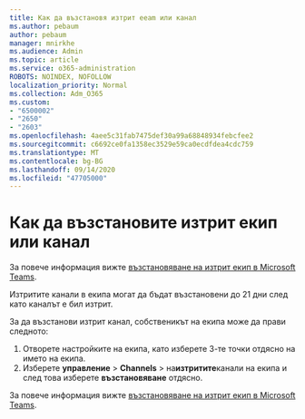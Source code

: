 ```yaml
---
title: Как да възстановя изтрит eeam или канал
ms.author: pebaum
author: pebaum
manager: mnirkhe
ms.audience: Admin
ms.topic: article
ms.service: o365-administration
ROBOTS: NOINDEX, NOFOLLOW
localization_priority: Normal
ms.collection: Adm_O365
ms.custom:
- "6500002"
- "2650"
- "2603"
ms.openlocfilehash: 4aee5c31fab7475def30a99a68848934febcfee2
ms.sourcegitcommit: c6692ce0fa1358ec3529e59ca0ecdfdea4cdc759
ms.translationtype: MT
ms.contentlocale: bg-BG
ms.lasthandoff: 09/14/2020
ms.locfileid: "47705000"
---
```

# <a name="how-to-restore-a-deleted-team-or-channel"></a>Как да възстановите изтрит екип или канал

За повече информация вижте [възстановяване на изтрит екип в Microsoft Teams](https://blogs.technet.microsoft.com/skypehybridguy/2017/07/23/restoring-a-deleted-team-in-microsoft-teams).

Изтритите канали в екипа могат да бъдат възстановени до 21 дни след като каналът е бил изтрит.

За да възстанови изтрит канал, собственикът на екипа може да прави следното:

1. Отворете настройките на екипа, като изберете 3-те точки отдясно на името на екипа.
2. Изберете **управление**  >  **Channels**  >  на**изтритите**канали на екипа и след това изберете **възстановяване** отдясно.

За повече информация вижте [възстановяване на изтрит екип в Microsoft Teams](https://blogs.technet.microsoft.com/skypehybridguy/2017/07/23/restoring-a-deleted-team-in-microsoft-teams).